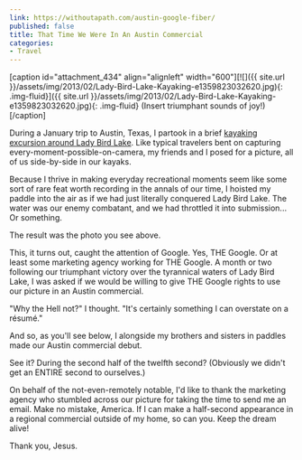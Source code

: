 ```yaml
---
link: https://withoutapath.com/austin-google-fiber/
published: false
title: That Time We Were In An Austin Commercial
categories:
- Travel
---
```


[caption id="attachment_434" align="alignleft" width="600"][![]({{ site.url }}/assets/img/2013/02/Lady-Bird-Lake-Kayaking-e1359823032620.jpg){: .img-fluid}]({{ site.url }}/assets/img/2013/02/Lady-Bird-Lake-Kayaking-e1359823032620.jpg){: .img-fluid} (Insert triumphant sounds of joy!)[/caption]

During a January trip to Austin, Texas, I partook in a brief [kayaking excursion around Lady Bird Lake](https://withoutapath.com/lady-bird-lake/). Like typical travelers bent on capturing every-moment-possible-on-camera, my friends and I posed for a picture, all of us side-by-side in our kayaks.

Because I thrive in making everyday recreational moments seem like some sort of rare feat worth recording in the annals of our time, I hoisted my paddle into the air as if we had just literally conquered Lady Bird Lake. The water was our enemy combatant, and we had throttled it into submission... Or something.

<!-- more -->The result was the photo you see above.

This, it turns out, caught the attention of Google. Yes, THE Google. Or at least some marketing agency working for THE Google. A month or two following our triumphant victory over the tyrannical waters of Lady Bird Lake, I was asked if we would be willing to give THE Google rights to use our picture in an Austin commercial.

"Why the Hell not?" I thought. "It's certainly something I can overstate on a résumé."

And so, as you'll see below, I alongside my brothers and sisters in paddles made our Austin commercial debut.

See it? During the second half of the twelfth second? (Obviously we didn't get an ENTIRE second to ourselves.)

On behalf of the not-even-remotely notable, I'd like to thank the marketing agency who stumbled across our picture for taking the time to send me an email. Make no mistake, America. If I can make a half-second appearance in a regional commercial outside of my home, so can you. Keep the dream alive!

Thank you, Jesus.
